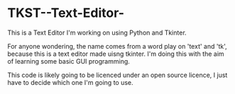 # TKST--Text-Editor-
This is a Text Editor I'm working on using Python and Tkinter.

For anyone wondering, the name comes from a word play on 'text' and 'tk', because this is a text editor made uisng tkinter.
I'm doing this with the aim of learning some basic GUI programming. 

This code is likely going to be licenced under an open source licence, I just have to decide which one I'm going to use.

